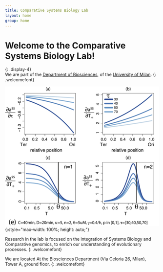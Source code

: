 ```yaml
---
title: Comparative Systems Biology Lab
layout: home
group: home
---
```


# Welcome to the Comparative Systems Biology Lab!
{: .display-4}
<br>
We are part of the [Department of Biosciences](https://eng.dbs.unimi.it/ecm/home), of the [University of Milan](https://www.unimi.it/en).
{: .welcomefont}

![Comparative Systems Biology Lab Logo](static/img/pub/gemo23.png){:style="max-width: 100%; height: auto;"}

Research in the lab is focused on the integration of Systems Biology and Comparative genomics, to enrich our understanding of evolutionary processes.
{: .welcomefont}

We are located At the Biosciences Department (Via Celoria 26, Milan), Tower A, ground floor.
{: .welcomefont}
